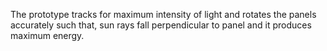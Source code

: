 The prototype tracks for maximum intensity of light and rotates the panels accurately such that, sun rays fall perpendicular to panel and it produces maximum energy.
